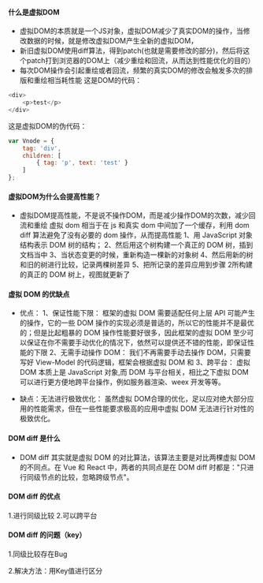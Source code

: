 #### 什么是虚拟DOM
- 虚拟DOM的本质就是一个JS对象，虚拟DOM减少了真实DOM的操作，当修改数据的时候，就是修改虚拟DOM产生全新的虚拟DOM，
- 新旧虚拟DOM使用diff算法，得到patch(也就是需要修改的部分)，然后将这个patch打到浏览器的DOM上（减少重绘和回流，从而达到性能优化的目的）
- 每次DOM操作会引起重绘或者回流，频繁的真实DOM的修改会触发多次的排版和重绘相当耗性能
这是DOM的代码：
```js
<div>
	<p>test</p>
</div>
```
这是虚拟DOM的伪代码：
```js
var Vnode = {
    tag: 'div',
    children: [
        { tag: 'p', text: 'test' }
    ]
};
```

#### 虚拟DOM为什么会提高性能？
- 虚拟DOM提高性能，不是说不操作DOM，而是减少操作DOM的次数，减少回流和重绘
虚拟 dom 相当于在 js 和真实 dom 中间加了一个缓存，利用 dom diff 算法避免了没有必要的 dom 操作，从而提高性能
1、用 JavaScript 对象结构表示 DOM 树的结构；
2、然后用这个树构建一个真正的 DOM 树，插到文档当中
3、当状态变更的时候，重新构造一棵新的对象树
4、然后用新的树和旧的树进行比较，记录两棵树差异
5、把所记录的差异应用到步骤 2所构建的真正的 DOM 树上，视图就更新了


#### 虚拟 DOM 的优缺点
- 优点：
  1、保证性能下限： 框架的虚拟 DOM 需要适配任何上层 API 可能产生的操作，它的一些 DOM 操作的实现必须是普适的，所以它的性能并不是最优的；但是比起粗暴的 DOM 操作性能要好很多，因此框架的虚拟 DOM 至少可以保证在你不需要手动优化的情况下，依然可以提供还不错的性能，即保证性能的下限
  2、无需手动操作 DOM： 我们不再需要手动去操作 DOM，只需要写好 View-Model 的代码逻辑，框架会根据虚拟 DOM 和 
  3、跨平台： 虚拟 DOM 本质上是 JavaScript 对象,而 DOM 与平台相关，相比之下虚拟 DOM 可以进行更方便地跨平台操作，例如服务器渲染、weex 开发等等。

- 缺点：无法进行极致优化： 虽然虚拟 DOM合理的优化，足以应对绝大部分应用的性能需求，但在一些性能要求极高的应用中虚拟 DOM 无法进行针对性的极致优化。
  

#### DOM diff 是什么
- DOM diff 其实就是虚拟 DOM 的对比算法，该算法主要是对比两棵虚拟 DOM 的不同点。在 Vue 和 React 中，两者的共同点是在 DOM diff 时都是："只进行同级节点的比较，忽略跨级节点"。


#### DOM diff 的优点
1.进行同级比较
2.可以跨平台

#### DOM diff 的问题（key）
1.同级比较存在Bug

2.解决方法：用Key值进行区分